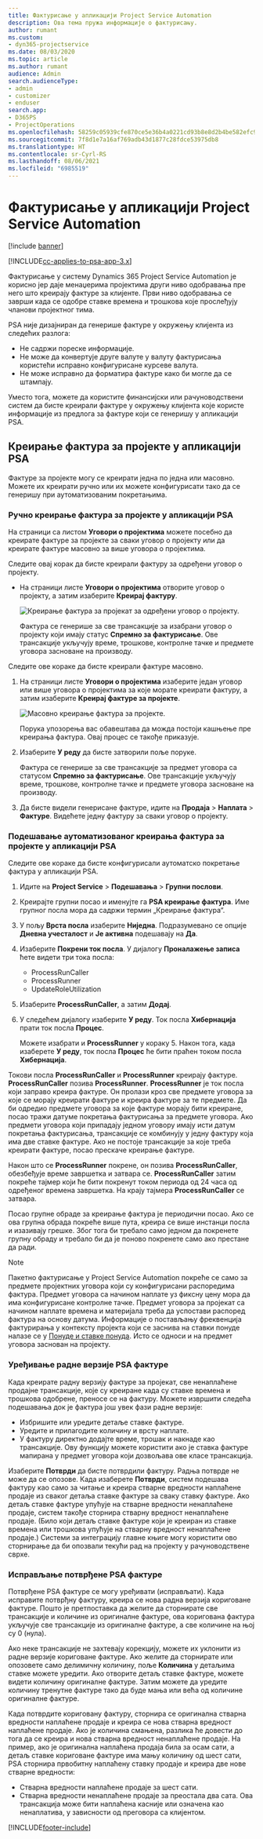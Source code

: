 ```yaml
---
title: Фактурисање у апликацији Project Service Automation
description: Ова тема пружа информације о фактурисању.
author: rumant
ms.custom:
- dyn365-projectservice
ms.date: 08/03/2020
ms.topic: article
ms.author: rumant
audience: Admin
search.audienceType:
- admin
- customizer
- enduser
search.app:
- D365PS
- ProjectOperations
ms.openlocfilehash: 58259c05939cfe870ce5e36b4a0221cd93b8e8d2b4be582efc9167e82579699e
ms.sourcegitcommit: 7f8d1e7a16af769adb43d1877c28fdce53975db8
ms.translationtype: HT
ms.contentlocale: sr-Cyrl-RS
ms.lasthandoff: 08/06/2021
ms.locfileid: "6985519"
---
```

# <a name="invoicing-in-project-service-automation"></a>Фактурисање у апликацији Project Service Automation

[!include [banner](../includes/psa-now-project-operations.md)]

[!INCLUDE[cc-applies-to-psa-app-3.x](../includes/cc-applies-to-psa-app-3x.md)]

Фактурисање у систему Dynamics 365 Project Service Automation је корисно јер даје менаџерима пројектима други ниво одобравања пре него што креирају фактуре за клијенте. Први ниво одобравања се заврши када се одобре ставке времена и трошкова које прослеђују чланови пројектног тима.

PSA није дизајниран да генерише фактуре у окружењу клијента из следећих разлога:

- Не садржи пореске информације.
- Не може да конвертује друге валуте у валуту фактурисања користећи исправно конфигурисане курсеве валута.
- Не може исправно да форматира фактуре како би могле да се штампају.

Уместо тога, можете да користите финансијски или рачуноводствени систем да бисте креирали фактуре у окружењу клијента које користе информације из предлога за фактуре који се генеришу у апликацији PSA.

## <a name="creating-project-invoices-in-psa"></a>Креирање фактура за пројекте у апликацији PSA

Фактуре за пројекте могу се креирати једна по једна или масовно. Можете их креирати ручно или их можете конфигурисати тако да се генеришу при аутоматизованим покретањима.

### <a name="manually-create-project-invoices-in-psa"></a>Ручно креирање фактура за пројекте у апликацији PSA

На страници са листом **Уговори о пројектима** можете посебно да креирате фактуре за пројекте за сваки уговор о пројекту или да креирате фактуре масовно за више уговора о пројектима.

Следите овај корак да бисте креирали фактуру за одређени уговор о пројекту.

- На страници листе **Уговори о пројектима** отворите уговор о пројекту, а затим изаберите **Креирај фактуру**.

    ![Креирање фактура за пројекат за одређени уговор о пројекту.](media/CreateProjectInvoicesOneByOne.png)

    Фактура се генерише за све трансакције за изабрани уговор о пројекту који имају статус **Спремно за фактурисање**. Ове трансакције укључују време, трошкове, контролне тачке и предмете уговора засноване на производу.

Следите ове кораке да бисте креирали фактуре масовно.

1. На страници листе **Уговори о пројектима** изаберите један уговор или више уговора о пројектима за које морате креирати фактуру, а затим изаберите **Креирај фактуре за пројекте**.

    ![Масовно креирање фактура за пројекте.](media/CreateProjectInvoicesBulk.png)

    Порука упозорења вас обавештава да можда постоји кашњење пре креирања фактура. Овај процес се такође приказује.

2. Изаберите **У реду** да бисте затворили поље поруке.

    Фактура се генерише за све трансакције за предмет уговора са статусом **Спремно за фактурисање**. Ове трансакције укључују време, трошкове, контролне тачке и предмете уговора засноване на производу.

3. Да бисте видели генерисане фактуре, идите на **Продаја** \> **Наплата** \> **Фактуре**. Видећете једну фактуру за сваки уговор о пројекту.

### <a name="set-up-automated-creation-of-project-invoices-in-psa"></a>Подешавање аутоматизованог креирања фактура за пројекте у апликацији PSA

Следите ове кораке да бисте конфигурисали аутоматско покретање фактура у апликацији PSA.

1. Идите на **Project Service** \> **Подешавања** \> **Групни послови**.
2. Креирајте групни посао и именујте га **PSA креирање фактура**. Име групног посла мора да садржи термин „Креирање фактура“.
3. У пољу **Врста посла** изаберите **Ниједна**. Подразумевано се опције **Дневна учесталост** и **Је активна** подешавају на **Да**.
4. Изаберите **Покрени ток посла**. У дијалогу **Проналажење записа** ћете видети три тока посла:

    - ProcessRunCaller
    - ProcessRunner
    - UpdateRoleUtilization

5. Изаберите **ProcessRunCaller**, а затим **Додај**.
6. У следећем дијалогу изаберите **У реду**. Ток посла **Хибернација** прати ток посла **Процес**.

    Можете изабрати и **ProcessRunner** у кораку 5. Након тога, када изаберете **У реду**, ток посла **Процес** ће бити праћен током посла **Хибернација**.

Токови посла **ProcessRunCaller** и **ProcessRunner** креирају фактуре. **ProcessRunCaller** позива **ProcessRunner**. **ProcessRunner** је ток посла који заправо креира фактуре. Он пролази кроз све предмете уговора за које се морају креирати фактуре и креира фактуре за те предмете. Да би одредио предмете уговора за које фактуре морају бити креиране, посао тражи датуме покретања фактурисања за предмете уговора. Ако предмети уговора који припадају једном уговору имају исти датум покретања фактурисања, трансакције се комбинују у једну фактуру која има две ставке фактуре. Ако не постоје трансакције за које треба креирати фактуре, посао прескаче креирање фактуре.

Након што се **ProcessRunner** покрене, он позива **ProcessRunCaller**, обезбеђује време завршетка и затвара се. **ProcessRunCaller** затим покреће тајмер који ће бити покренут током периода од 24 часа од одређеног времена завршетка. На крају тајмера **ProcessRunCaller** се затвара.

Посао групне обраде за креирање фактура је периодични посао. Ако се ова групна обрада покреће више пута, креира се више инстанци посла и изазивају грешке. Због тога би требало само једном да покренете групну обраду и требало би да је поново покренете само ако престане да ради.

> [!NOTE]
> Пакетно фактурисање у Project Service Automation покреће се само за предмете пројектних уговора који су конфигурисани распоредима фактура. Предмет уговора са начином наплате уз фиксну цену мора да има конфигурисане контролне тачке. Предмет уговора за пројекат са начином наплате времена и материјала треба да успостави распоред фактура на основу датума. Информације о постављању фреквенција фактурирања у контексту пројекта који се заснива на ставки понуде налазе се у [Понуде и ставке понуда](basic-quote-lines.md#invoice-schedule). Исто се односи и на предмет уговора заснован на пројекту.      
 
### <a name="edit-a-draft-psa-invoice"></a>Уређивање радне верзије PSA фактуре

Када креирате радну верзију фактуре за пројекат, све ненаплаћене продајне трансакције, које су креиране када су ставке времена и трошкова одобрене, преносе се на фактуру. Можете извршити следећа подешавања док је фактура још увек фази радне верзије:

- Избришите или уредите детаље ставке фактуре.
- Уредите и прилагодите количину и врсту наплате.
- У фактуру директно додајте време, трошак и накнаде као трансакције. Ову функцију можете користити ако је ставка фактуре мапирана у предмет уговора који дозвољава ове класе трансакција.

Изаберите **Потврди** да бисте потврдили фактуру. Радња потврде не може да се опозове. Када изаберете **Потврди**, систем подешава фактуру као само за читање и креира стварне вредности наплаћене продаје из сваког детаља ставке фактуре за сваку ставку фактуре. Ако детаљ ставке фактуре упућује на стварне вредности ненаплаћене продаје, систем такође сторнира стварну вредност ненаплаћене продаје. (Било који детаљ ставке фактуре који је креиран из ставке времена или трошкова упућује на стварну вредност ненаплаћене продаје.) Системи за интеграцију главне књиге могу користити ово сторнирање да би опозвали текући рад на пројекту у рачуноводствене сврхе.

### <a name="correct-a-confirmed-psa-invoice"></a>Исправљање потврђене PSA фактуре

Потврђене PSA фактуре се могу уређивати (исправљати). Када исправите потврђну фактуру, креира се нова радна верзија кориговане фактуре. Пошто је претпоставка да желите да сторнирате све трансакције и количине из оригиналне фактуре, ова коригована фактура укључује све трансакције из оригиналне фактуре, а све количине на њој су 0 (нула).

Ако неке трансакције не захтевају корекцију, можете их уклонити из радне верзије кориговане фактуре. Ако желите да сторнирате или опозовете само делимичну количину, поље **Количина** у детаљима ставке можете уредити. Ако отворите детаљ ставке фактуре, можете видети количину оригиналне фактуре. Затим можете да уредите количину тренутне фактуре тако да буде мања или већа од количине оригиналне фактуре.

Када потврдите кориговану фактуру, сторнира се оригинална стварна вредности наплаћене продаје и креира се нова стварна вредност наплаћене продаје. Ако је количина смањена, разлика ће довести до тога да се креира и нова стварна вредност ненаплаћене продаје. На пример, ако је оригинална наплаћена продаја била за осам сати, а детаљ ставке кориговане фактуре има мању количину од шест сати, PSA сторнира првобитну наплаћену ставку продаје и креира две нове стварне вредности:

- Стварна вредности наплаћене продаје за шест сати.
- Стварна вредности ненаплаћене продаје за преостала два сата. Ова трансакција може бити наплаћена касније или означена као ненаплатива, у зависности од преговора са клијентом.


[!INCLUDE[footer-include](../includes/footer-banner.md)]